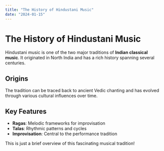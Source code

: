 ```yaml
---
title: "The History of Hindustani Music"
date: "2024-01-15"
---
```


# The History of Hindustani Music

Hindustani music is one of the two major traditions of **Indian classical music**. It originated in North India and has a rich history spanning several centuries.

## Origins

The tradition can be traced back to ancient Vedic chanting and has evolved through various cultural influences over time.

## Key Features

- **Ragas**: Melodic frameworks for improvisation
- **Talas**: Rhythmic patterns and cycles
- **Improvisation**: Central to the performance tradition

This is just a brief overview of this fascinating musical tradition!